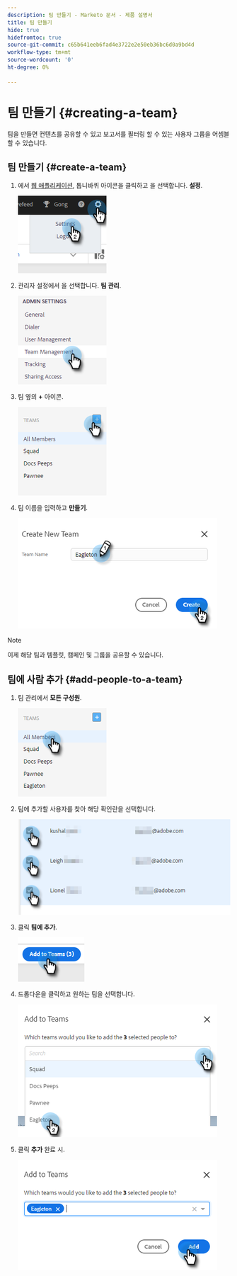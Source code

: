 ```yaml
---
description: 팀 만들기 - Marketo 문서 - 제품 설명서
title: 팀 만들기
hide: true
hidefromtoc: true
source-git-commit: c65b641eeb6fad4e3722e2e50eb36bc6d0a9bd4d
workflow-type: tm+mt
source-wordcount: '0'
ht-degree: 0%

---
```


# 팀 만들기 {#creating-a-team}

팀을 만들면 컨텐츠를 공유할 수 있고 보고서를 필터링 할 수 있는 사용자 그룹을 어셈블할 수 있습니다.

## 팀 만들기 {#create-a-team}

1. 에서 [웹 애플리케이션](https://toutapp.com/login), 톱니바퀴 아이콘을 클릭하고 을 선택합니다. **설정**.

   ![](assets/create-a-team-1.png)

1. 관리자 설정에서 을 선택합니다. **팀 관리**.

   ![](assets/create-a-team-2.png)

1. 팀 옆의 **+** 아이콘.

   ![](assets/create-a-team-3.png)

1. 팀 이름을 입력하고 **만들기**.

   ![](assets/create-a-team-4.png)

>[!NOTE]
>
>이제 해당 팀과 템플릿, 캠페인 및 그룹을 공유할 수 있습니다.

## 팀에 사람 추가 {#add-people-to-a-team}

1. 팀 관리에서 **모든 구성원**.

   ![](assets/create-a-team-5.png)

1. 팀에 추가할 사용자를 찾아 해당 확인란을 선택합니다.

   ![](assets/create-a-team-6.png)

1. 클릭 **팀에 추가**.

   ![](assets/create-a-team-7.png)

1. 드롭다운을 클릭하고 원하는 팀을 선택합니다.

   ![](assets/create-a-team-8.png)

1. 클릭 **추가** 완료 시.

   ![](assets/create-a-team-9.png)
